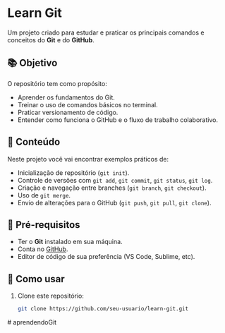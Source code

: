 # Learn Git  

Um projeto criado para estudar e praticar os principais comandos e conceitos do **Git** e do **GitHub**.  

## 📚 Objetivo  
O repositório tem como propósito:  
- Aprender os fundamentos do Git.  
- Treinar o uso de comandos básicos no terminal.  
- Praticar versionamento de código.  
- Entender como funciona o GitHub e o fluxo de trabalho colaborativo.  

## 🚀 Conteúdo  
Neste projeto você vai encontrar exemplos práticos de:  
- Inicialização de repositório (`git init`).  
- Controle de versões com `git add`, `git commit`, `git status`, `git log`.  
- Criação e navegação entre branches (`git branch`, `git checkout`).  
- Uso de `git merge`.  
- Envio de alterações para o GitHub (`git push`, `git pull`, `git clone`).  

## 🔧 Pré-requisitos  
- Ter o **Git** instalado em sua máquina.  
- Conta no [GitHub](https://github.com).  
- Editor de código de sua preferência (VS Code, Sublime, etc).  

## 📖 Como usar  
1. Clone este repositório:  
   ```bash
   git clone https://github.com/seu-usuario/learn-git.git
#   a p r e n d e n d o G i t  
 